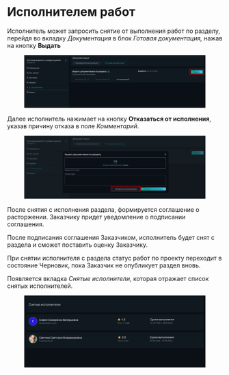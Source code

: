 # Исполнителем работ

Исполнитель может запросить снятие от выполнения работ по разделу, перейдя во вкладку _Документация_ в блок _Готовая документация,_ нажав на кнопку **Выдать**

<figure><img src="../../.gitbook/assets/image (159).png" alt=""><figcaption></figcaption></figure>

Далее исполнитель нажимает на кнопку **Отказаться от исполнения**, указав причину отказа в поле _Комментарий_.

<figure><img src="../../.gitbook/assets/image (160).png" alt=""><figcaption></figcaption></figure>

После снятия с исполнения раздела, формируется соглашение о расторжении. Заказчику придет уведомление о подписании соглашения.&#x20;

После подписания соглашения Заказчиком, исполнитель будет снят с раздела и сможет поставить оценку Заказчику.

При снятии исполнителя с раздела статус работ по проекту переходит в состояние Черновик, пока Заказчик не опубликует раздел вновь.

Появляется вкладка _Снятые исполнители_, которая отражает список снятых исполнителей.

<figure><img src="../../.gitbook/assets/image (161).png" alt=""><figcaption></figcaption></figure>
